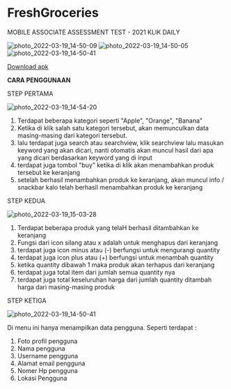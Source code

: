# FreshGroceries
MOBILE ASSOCIATE ASSESSMENT TEST - 2021 KLIK DAILY

![photo_2022-03-19_14-50-09](https://user-images.githubusercontent.com/54016993/159112737-a3981254-84cf-49c1-bc13-a206f5b27fb4.jpg)
![photo_2022-03-19_14-50-05](https://user-images.githubusercontent.com/54016993/159112765-424f41c7-3958-4fa5-aed7-8dbce55bede9.jpg)
![photo_2022-03-19_14-50-41](https://user-images.githubusercontent.com/54016993/159112806-fabe1014-26c4-49e4-af73-104320564d36.jpg)


<a id="raw-url" href="https://github.com/andikamar/FreshGroceries/blob/master/app/release/app-release.apk?raw=true">Download apk</a>



<b>CARA PENGGUNAAN</b>


STEP PERTAMA


![photo_2022-03-19_14-54-20](https://user-images.githubusercontent.com/54016993/159112890-5a87cbde-f9b6-4016-b985-0afa7dca56bd.jpg)
1. Terdapat beberapa kategori seperti "Apple", "Orange", "Banana"
2. Ketika di klik salah satu kategori tersebut, akan memunculkan data masing-masing dari kategori tersebut.
3. lalu terdapat juga search atau searchview, klik searchview lalu masukan keyword yang akan dicari, nanti otomatis akan muncul hasil dari apa yang dicari berdasarkan keyword yang di input
4. terdapat juga tombol "buy" ketika di klik akan menambahkan produk tersebut ke keranjang
5. setelah berhasil menambahkan produk ke keranjang, akan muncul info / snackbar kalo telah berhasil menambahkan produk ke keranjang


STEP KEDUA


![photo_2022-03-19_15-03-28](https://user-images.githubusercontent.com/54016993/159113133-0e329f8e-f8e8-4b58-81ec-22dcb1a6ac1b.jpg)
1. Terdapat beberapa produk yang telaH berhasil ditambahkan ke keranjang
2. Fungsi dari icon silang atau x adalah untuk menghapus dari keranjang
3. terdapat juga icon minus atau (-) berfungsi untuk mengurangi quantity
4. terdapat juga icon plus atau (+) berfungsi untuk menambah quantity
5. ketika quantity dibawah 1 maka produk akan terhapus dari keranjang
6. terdapat juga total item dari jumlah semua quantity nya
7. terdapat juga total keseluruhan harga dari jumlah quantity ditambah harga dari masing-masing produk


STEP KETIGA


![photo_2022-03-19_14-50-41](https://user-images.githubusercontent.com/54016993/159112806-fabe1014-26c4-49e4-af73-104320564d36.jpg)

Di menu ini hanya menampilkan data pengguna. Seperti terdapat :

1. Foto profil pengguna
2. Nama pengguna
3. Username pengguna
4. Alamat email pengguna
5. Nomer Hp pengguna
6. Lokasi Pengguna

